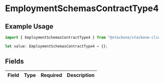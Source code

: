 # EmploymentSchemasContractType4

## Example Usage

```typescript
import { EmploymentSchemasContractType4 } from "@stackone/stackone-client-ts/sdk/models/shared";

let value: EmploymentSchemasContractType4 = {};
```

## Fields

| Field       | Type        | Required    | Description |
| ----------- | ----------- | ----------- | ----------- |